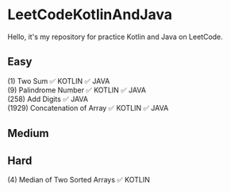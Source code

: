 # LeetCodeKotlinAndJava
Hello, it's my repository for practice Kotlin and Java on LeetCode.

Easy 
-----------
(1) Two Sum	:white_check_mark: KOTLIN :white_check_mark: JAVA  
(9) Palindrome Number	:white_check_mark: KOTLIN :white_check_mark: JAVA  
(258) Add Digits	:white_check_mark: JAVA  
(1929) Concatenation of Array :white_check_mark: KOTLIN :white_check_mark: JAVA  

Medium
-----------


Hard
-----------
(4) Median of Two Sorted Arrays	:white_check_mark: KOTLIN